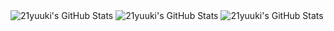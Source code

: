 <img src="https://github-readme-streak-stats.herokuapp.com/?user=21yuuki&theme=default&hide_border=true" alt="21yuuki's GitHub Stats" />
<img src="https://github-readme-stats.vercel.app/api?username=21yuuki&theme=default&show_icons=true&hide_border=true&count_private=true" alt="21yuuki's GitHub Stats" />
<img src="https://github-readme-stats.vercel.app/api/top-langs/?username=21yuuki&theme=default&show_icons=true&hide_border=true&layout=compact" alt="21yuuki's GitHub Stats" />
